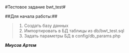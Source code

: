 #Тестовое задание bwt_test#



##Для начала работы:##

>1. Создать базу данных
>2. Импортировать в БД таблицы из db/bwt_test.sql
>3. Задать параметры БД в config/db_params.php


***Миусов Артем***